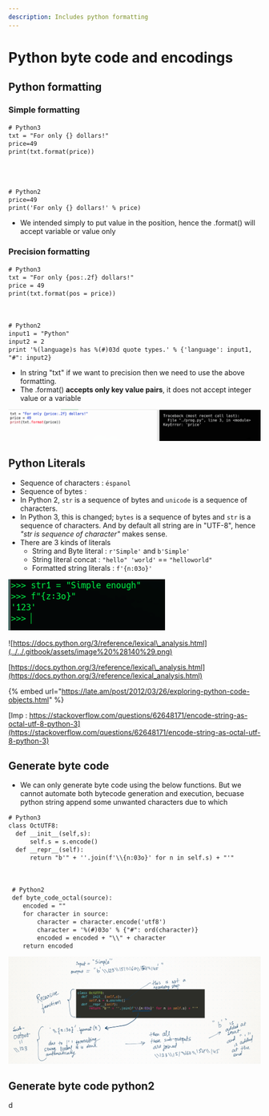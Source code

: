```yaml
---
description: Includes python formatting
---
```


# Python byte code and encodings

## Python formatting

### Simple formatting

```text
# Python3
txt = "For only {} dollars!"
price=49
print(txt.format(price))




# Python2
price=49
print('For only {} dollars!' % price)
```

* We intended simply to put value in the position, hence the .format\(\) will accept variable or value only

### Precision formatting

```text
# Python3
txt = "For only {pos:.2f} dollars!"
price = 49
print(txt.format(pos = price))



# Python2
input1 = "Python"
input2 = 2
print '%(language)s has %(#)03d quote types.' % {'language': input1, "#": input2}
```

* In string "txt" if we want to precision then we need to use the above formatting.
* The .format\(\) **accepts only key value pairs**, it does not accept integer value or a variable

![Error example because .format\(\) accepts key:value pairs](../../.gitbook/assets/image%20%28139%29.png)



## Python Literals

* Sequence of characters :   `éspanol`
* Sequence of bytes : 
* In Python 2, `str` is a sequence of bytes and `unicode` is a sequence of characters.
*  In Python 3, this is changed; `bytes` is a sequence of bytes and `str` is a sequence of characters. And by default all string are in "UTF-8", hence _"str is sequence of character"_ makes sense.
* There are 3 kinds of literals
  * String and Byte literal : `r'Simple'` and `b'Simple'`
  * String literal concat : `"hello" 'world'` == `"helloworld"`
  * Formatted string literals : `f'{n:03o}'`

![Formatted string literals](../../.gitbook/assets/image%20%28142%29.png)

![https://docs.python.org/3/reference/lexical\_analysis.html](../../.gitbook/assets/image%20%28140%29.png)

[https://docs.python.org/3/reference/lexical\_analysis.html](https://docs.python.org/3/reference/lexical_analysis.html)

{% embed url="https://late.am/post/2012/03/26/exploring-python-code-objects.html" %}

[Imp : https://stackoverflow.com/questions/62648171/encode-string-as-octal-utf-8-python-3](https://stackoverflow.com/questions/62648171/encode-string-as-octal-utf-8-python-3)

## Generate byte code

* We can only generate byte code using the below functions. But we cannot automate both bytecode generation and execution, becuase python string append some unwanted characters due to which 

```text
# Python3
class OctUTF8:
  def __init__(self,s):
      self.s = s.encode()
  def __repr__(self):
      return "b'" + ''.join(f'\\{n:03o}' for n in self.s) + "'"
 
 
 
 # Python2
 def byte_code_octal(source):
	encoded = ""
	for character in source:
		character = character.encode('utf8')
		character = '%(#)03o' % {"#": ord(character)}
		encoded = encoded + "\\" + character
	return encoded
```

![](../../.gitbook/assets/image%20%28145%29.png)

## Generate byte code python2

d



